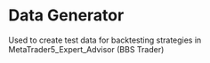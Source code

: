 # Data Generator
Used to create test data for backtesting strategies in MetaTrader5_Expert_Advisor (BBS Trader)
